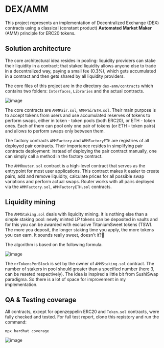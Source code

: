 # DEX/AMM

This project represents an implementation of Decentralized Exchange (DEX) contracts using a classical (constant product) **Automated Market Maker** (AMM) principle for ERC20 tokens.

## Solution architecture

The core architectural idea resides in pooling: liquidity providers can stake their liquidity in a contract; that staked liquidity allows anyone else to trade in a decentralized way, paying a small fee (0.3%), which gets accumulated in a contract and then gets shared by all liquidity providers.

The core files of this project are in the directory `dex-amm/contracts` which contains two folders: `Interfaces`, `Libraries` and the actual contracts.

![image](https://user-images.githubusercontent.com/92053176/186387585-8866ea47-7539-45bc-b3e4-7597df2e1367.png)

The core contracts are `AMMPair.sol`, `AMMPairETH.sol`. Their main purpose is to accept tokens from users and use accumulated reserves of tokens to perform swaps, either in token - token pools (both ERC20), or ETH - token ones. Each of them can pool only one pair of tokens (or ETH - token pairs) and allows to perform swaps only between them. 

The factory contracts `AMMFactory` and `AMMFactoryETH` are registries of all deployed pair contracts. Their importance resides in simplifying pair contracts deployment: instead of deploying the pair contract manually, one can simply call a method in the factory contract.

The `AMMRouter.sol` contract is a high-level contract that serves as the entrypoint for most user applications. This contract makes it easier to create pairs, add and remove liquidity, calculate prices for all possible swap variations and perform actual swaps. Router works with all pairs deployed via the `AMMFactory.sol`, `AMMFactoryETH.sol` contracts.

## Liquidity mining

The `AMMStaking.sol` deals with liquidity mining. It is nothing else than a simple staking pool: newly minted LP tokens can be deposited in vaults and for this you can be awarded with exclusive TitaniumSweet tokens (TSW). The more you deposit, the longer staking time you apply, the more tokens you can earn. It sounds really sweet, doesn't it?:money_mouth_face:

The algorithm is based on the following formula.

![image](https://user-images.githubusercontent.com/92053176/186395419-e5c16535-7d00-479d-aecf-66bd763b10c9.png)


The `nrTokensPerBlock` is set by the owner of `AMMStaking.sol` contract. The number of stakers in pool should greater than a specified number (here 3, can be reseted respectively). The idea is inspired a little bit from SushiSwap paradigma. So there is a lot of space for improvement in my implementation.

## QA & Testing coverage
All contracts, except for openzeppelin ERC20 and `Token.sol` contracts, were fully checked and tested. For full test report, clone this repistory and run the command:

```shell
npx hardhat coverage
```
![image](https://user-images.githubusercontent.com/92053176/186395676-a646aade-a018-4dee-b540-d86b82601803.png)




